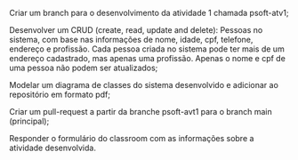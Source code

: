 Criar um branch para o desenvolvimento da atividade 1 chamada psoft-atv1;

Desenvolver um CRUD (create, read, update and delete): Pessoas no sistema, com base nas informações de nome, idade, cpf, telefone, endereço e profissão. Cada pessoa criada no sistema pode ter mais de um endereço cadastrado, mas apenas uma profissão. Apenas o nome e cpf de uma pessoa não podem ser atualizados;

Modelar um diagrama de classes do sistema desenvolvido e adicionar ao repositório em formato pdf;

Criar um pull-request a partir da branche psoft-avt1 para o branch main (principal);

Responder o formulário do classroom com as informações sobre a atividade desenvolvida.
